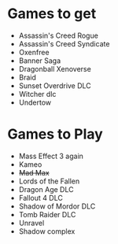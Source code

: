 # Games to get

- Assassin's Creed Rogue
- Assassin's Creed Syndicate
- Oxenfree
- Banner Saga
- Dragonball Xenoverse
- Braid
- Sunset Overdrive DLC
- Witcher dlc
- Undertow

# Games to Play

- Mass Effect 3 again
- Kameo
- ~~Mad Max~~
- Lords of the Fallen
- Dragon Age DLC
- Fallout 4 DLC
- Shadow of Mordor DLC
- Tomb Raider DLC
- Unravel
- Shadow complex
